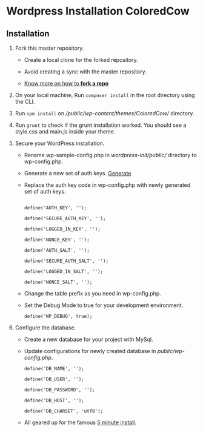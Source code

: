 # Wordpress Installation ColoredCow

## Installation

1. Fork this master repository.

   * Create a local clone for the forked repository.

   * Avoid creating a sync with the master repository.

   * [Know more on how to **fork a repo**](https://help.github.com/articles/fork-a-repo/)

2. On your local machine, Run `composer install` in the root directory using the CLI.

3. Run `npm install` on */public/wp-content/themes/ColoredCow/* directory.

4. Run `grunt` to check if the grunt installation worked. You should see a style.css and main.js inside your theme. 

5. Secure your WordPress installation.

   * Rename wp-sample-config.php in *wordpress-init/public/* directory to wp-config.php.

   * Generate a new set of auth keys. [Generate](https://api.wordpress.org/secret-key/1.1/salt/)

   * Replace the auth key code in wp-config.php with newly generated set of auth keys.

      ```
  
      define('AUTH_KEY', '');
  
      define('SECURE_AUTH_KEY', '');
  
      define('LOGGED_IN_KEY', '');
  
      define('NONCE_KEY', '');
  
      define('AUTH_SALT', '');
  
      define('SECURE_AUTH_SALT', '');
  
      define('LOGGED_IN_SALT', '');
  
      define('NONCE_SALT', '');
  
      ```

   * Change the table prefix as you need in wp-config.php.
   
   * Set the Debug Mode to true for your development environment.
      ```
      define('WP_DEBUG', true);
      ```

6. Configure the database.

   * Create a new database for your project with MySql.

   * Update configurations for newly created database in *public/wp-config.php*.
      ```
      define('DB_NAME', '');
      
      define('DB_USER', '');
      
      define('DB_PASSWORD', '');
      
      define('DB_HOST', '');
      
      define('DB_CHARSET', 'utf8');
      ```

   * All geared up for the famous [5 minute install](https://codex.wordpress.org/Installing_WordPress). 
